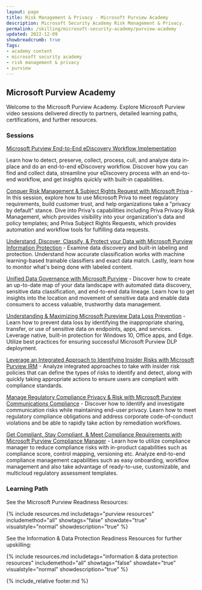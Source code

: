 ```yaml
---
layout: page
title: Risk Management & Privacy - Microsoft Purview Academy
description: Microsoft Security Academy Risk Management & Privacy.
permalink: /skilling/microsoft-security-academy/purview-academy
updated: 2022-12-09
showbreadcrumb: true
Tags:
- academy content
- microsoft security academy
- risk management & privacy
- purview
---
```


## Microsoft Purview Academy
Welcome to the Microsoft Purview Academy. Explore Microsoft Purview video sessions delivered directly to partners, detailed learning paths, certifications, and further resources.


### Sessions
[Microsoft Purview End-to-End eDiscovery Workflow Implementation](https://msuspartners.eventbuilder.com/event/62424?source=EnablePurview) 

Learn how to detect, preserve, collect, process, cull, and analyze data in-place and do an end-to-end eDiscovery workflow. Discover how you can find and collect data, streamline your eDiscovery process with an end-to-end workflow, and get insights quickly with built-in capabilities.

[Conquer Risk Management & Subject Rights Request with Microsoft Priva](https://msuspartners.eventbuilder.com/event/62426?source=EnablePurview) - In this session, explore how to use Microsoft Priva to meet regulatory requirements, build customer trust, and help organizations take a "privacy by default" stance. Dive into Priva's capabilities including Priva Privacy Risk Management, which provides visibility into your organization's data and policy templates; and Priva Subject Rights Requests, which provides automation and workflow tools for fulfilling data requests.

[Understand, Discover, Classify, & Protect your Data with Microsoft Purview Information Protection](https://msuspartners.eventbuilder.com/event/62417?source=EnablePurview) - Examine data discovery and built-in labeling and protection. Understand how accurate classification works with machine learning-based trainable classifiers and exact data match. Lastly, learn how to monitor what's being done with labeled content.

[Unified Data Governance with Microsoft Purview](https://msuspartners.eventbuilder.com/event/62418?source=EnablePurview) - Discover how to create an up-to-date map of your data landscape with automated data discovery, sensitive data classification, and end-to-end data lineage. Learn how to get insights into the location and movement of sensitive data and enable data consumers to access valuable, trustworthy data management.

[Understanding & Maximizing Microsoft Pureview Data Loss Prevention](https://msuspartners.eventbuilder.com/event/62419?source=EnablePurview) - Learn how to prevent data loss by identifying the inappropriate sharing, transfer, or use of sensitive data on endpoints, apps, and services. Leverage native, built-in protection for Windows 10, Office apps, and Edge. Utilize best practices for ensuring successful Microsoft Purview DLP deployment.

[Leverage an Integrated Approach to Identifying Insider Risks with Microsoft Purview IRM](https://msuspartners.eventbuilder.com/event/62420?source=EnablePurview) - Analyze integrated approaches to take with insider risk policies that can define the types of risks to identify and detect, along with quickly taking appropriate actions to ensure users are compliant with compliance standards.

[Manage Regulatory Compliance Privacy & Risk with Microsoft Purview Communications Compliance](https://msuspartners.eventbuilder.com/event/62421?source=EnablePurview) - Discover how to Identify and investigate communication risks while maintaining end-user privacy. Learn how to meet regulatory compliance obligations and address corporate code-of-conduct violations and be able to rapidly take action by remediation workflows.

[Get Compliant, Stay Compliant, & Meet Compliance Requirements with Microsoft Purview Compliance Manager](https://msuspartners.eventbuilder.com/event/62422?source=EnablePurview) - Learn how to utilize compliance manager to reduce compliance risks with in-product capabilities such as compliance score, control mapping, versioning etc. Analyze end-to-end compliance management capabilities such as easy onboarding, workflow management and also take advantage of ready-to-use, customizable, and multicloud regulatory assessment templates.


### Learning Path
See the Microsoft Purview Readiness Resources:

{% include resources.md 
    includetags="purview resources"
    includemethod="all" 
    showtags="false" 
    showdate="true" 
    visualstyle="normal" 
    showdescription="true"
%}

See the Information & Data Protection Readiness Resources for further upskilling:

{% include resources.md 
    includetags="information & data protection resources"
    includemethod="all" 
    showtags="false" 
    showdate="true" 
    visualstyle="normal" 
    showdescription="true"
%}


{% include_relative footer.md %}